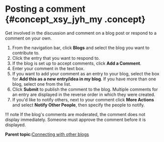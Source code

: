 # Posting a comment {#concept_xsy_jyh_my .concept}

Get involved in the discussion and comment on a blog post or respond to a comment on your own.

1.  From the navigation bar, click **Blogs** and select the blog you want to contribute to.
2.  Click the entry that you want to respond to.
3.  If the blog is set up to accept comments, click **Add a Comment**.
4.  Enter your comment in the text box.
5.  If you want to add your comment as an entry to your blog, select the box for **Add this as a new entry/idea in my blog**. If you have more than one blog, select one from the list.
6.  Click **Submit** to publish the comment to the blog. Multiple comments for an entry are displayed in the reverse order in which they were created.
7.  If you'd like to notify others, next to your comment click **More Actions** and select **Notify Other People**, then specify the people to notify.

!!! note
    If the blog's comments are moderated, the comment does not display immediately. Someone must approve the comment before it is displayed.

**Parent topic:**[Connecting with other blogs](../blogs/c_blog_connecting_others.md)

